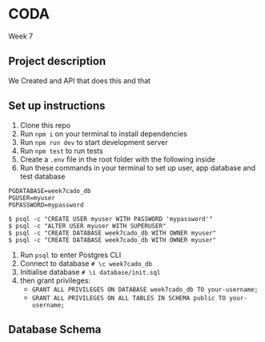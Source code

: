 
# CODA
Week 7

## Project description
We Created and API that does this and that

## Set up instructions

1. Clone this repo
2. Run `npm i` on your terminal to install dependencies
3. Run `npm run dev` to start development server
4. Run `npm test` to run tests
5. Create a `.env` file in the root folder with the following inside
6. Run these commands in your terminal to set up user, app database and test database

```
PGDATABASE=week7cado_db
PGUSER=myuser
PGPASSWORD=mypassword
```

```
$ psql -c "CREATE USER myuser WITH PASSWORD 'mypassword'"
$ psql -c "ALTER USER myuser WITH SUPERUSER"
$ psql -c "CREATE DATABASE week7cado_db WITH OWNER myuser"
$ psql -c "CREATE DATABASE week7cado_db WITH OWNER myuser"
```

1. Run `psql` to enter Postgres CLI
2. Connect to database `# \c week7cado_db`
3. Initialise database `# \i database/init.sql`
4. then grant privileges:
   * `GRANT ALL PRIVILEGES ON DATABASE week7cado_db TO your-username;`
   * `GRANT ALL PRIVILEGES ON ALL TABLES IN SCHEMA public TO your-username;`


## Database Schema
